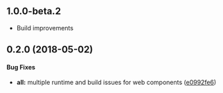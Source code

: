 ## 1.0.0-beta.2

* Build improvements

## 0.2.0 (2018-05-02)


#### Bug Fixes

* **all:** multiple runtime and build issues for web components ([e0992fe6](http://github.com/aurelia/web-components/commit/e0992fe601f7c9cf02321a82726894ad4b8a9cd1))

